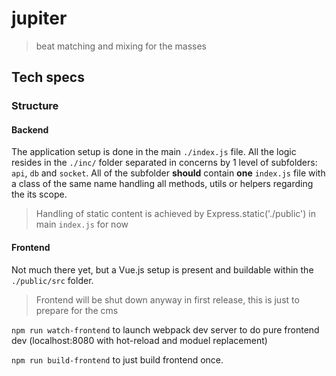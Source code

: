 
# jupiter

> beat matching and mixing for the masses

## Tech specs

### Structure

#### Backend
The application setup is done in the main `./index.js` file.
All the logic resides in the `./inc/` folder separated in concerns by 1 level of subfolders: `api`, `db` and `socket`.
All of the subfolder **should** contain **one** `index.js` file with a class of the same name handling all methods, utils or helpers regarding the its scope.
> Handling of static content is achieved by Express.static('./public') in main `index.js` for now

#### Frontend
Not much there yet, but a Vue.js setup is present and buildable within the `./public/src` folder.
> Frontend will be shut down anyway in first release, this is just to prepare for the cms

`npm run watch-frontend`
to launch webpack dev server to do pure frontend dev (localhost:8080 with hot-reload and moduel replacement)

`npm run build-frontend` to just build frontend once.
